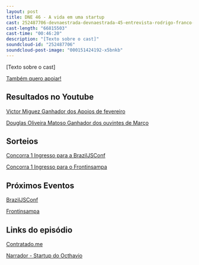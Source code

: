 ```yaml
---
layout: post
title: DNE 46 - A vida em uma startup
cast: 252487706-devnaestrada-devnaestrada-45-entrevista-rodrigo-franco-caffo.mp3
cast-length: "66815503"
cast-time: "00:46:20"
description: "[Texto sobre o cast]"
soundcloud-id: "252487706"
soundcloud-post-image: "000151424192-x5bnkb"
---
```


[Texto sobre o cast]

<a href="http://www.apoia.se/devnaestrada" class="btn">
  Também quero apoiar!
</a>

<h2>Resultados no Youtube</h2>

[Victor Miguez Ganhador dos Apoios de fevereiro](https://www.youtube.com/watch?v=VnJnWMgneho)

[Douglas Oliveira Matoso Ganhador dos ouvintes de Março](https://www.youtube.com/watch?v=kua8KBA2Aeo)

<h2>Sorteios</h2>

[Concorra 1 Ingresso para a BrazilJSConf](https://devnaestrada.typeform.com/to/nsYDUS)

[Concorra 1 Ingresso para o Frontinsampa](https://devnaestrada.typeform.com/to/FhfOsy)

<h2>Próximos Eventos</h2>

[BrazilJSConf](https://braziljs.org/conf)

[Frontinsampa](http://frontinsampa.com.br/)

<h2>Links do episódio</h2>

[Contratado.me](http://devs.contratado.me/)

[Narrador - Startup do Octhavio](https://narrador.co/)
